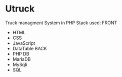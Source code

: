 # Utruck
Truck managment System in PHP
Stack used: 
FRONT
  - HTML
  - CSS
  - JavaScript
  - DataTable
BACK
  - PHP
DB
  - MariaDB
  - MySqli
  - SQL
